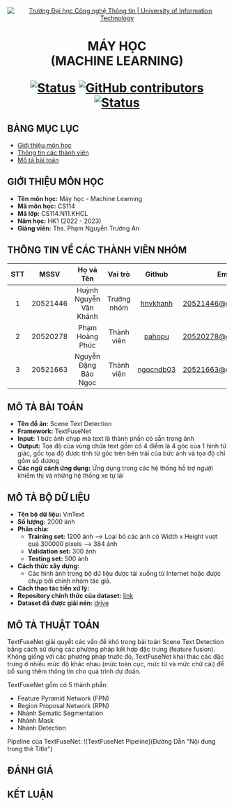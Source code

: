 <!-- Banner -->
<p align="center">
  <a href="https://www.uit.edu.vn/" title="Trường Đại học Công nghệ Thông tin" style="border: none;">
    <img src="https://i.imgur.com/WmMnSRt.png" alt="Trường Đại học Công nghệ Thông tin | University of Information Technology">
  </a>
</p>

<h1 align="center"><b>MÁY HỌC<br>(MACHINE LEARNING)</b></h>

[![Status](https://img.shields.io/badge/status-working-brightgreen?style=flat-square)](https://github.com/pahopu/CS114.N11.KHCL_SceneTextDetection_Project)
[![GitHub contributors](https://img.shields.io/github/contributors/pahopu/CS114.N11.KHCL_SceneTextDetection_Project?style=flat-square)](https://github.com/pahopu/CS114.N11.KHCL_SceneTextDetection_Project/graphs/contributors)
[![Status](https://img.shields.io/badge/language-python-green?style=flat-square)](https://github.com/pahopu/CS114.N11.KHCL_SceneTextDetection_Project)

## BẢNG MỤC LỤC
* [Giới thiệu môn học](#giới-thiệu-môn-học)
* [Thông tin các thành viên](#thông-tin-về-các-thành-viên-nhóm)
* [Mô tả bài toán](#mô-tả-bài-toán)

## GIỚI THIỆU MÔN HỌC
* **Tên môn học:** Máy học - Machine Learning
* **Mã môn học:** CS114
* **Mã lớp:** CS114.N11.KHCL
* **Năm học:** HK1 (2022 - 2023)
* **Giảng viên:** Ths. Phạm Nguyễn Trường An

## THÔNG TIN VỀ CÁC THÀNH VIÊN NHÓM
| STT    | MSSV          | Họ và Tên                |Vai trò    | Github                                          | Email                   |
| :----: |:-------------:| :-----------------------:|:---------:|:-----------------------------------------------:|:-------------------------:
| 1      | 20521446      | Huỳnh Nguyễn Vân Khánh   |Trưởng nhóm|[hnvkhanh](https://github.com/hnvkhanh)          |20521446@gm.uit.edu.vn   |
| 2      | 20520278      | Phạm Hoàng Phúc          |Thành viên |[pahopu](https://github.com/pahopu)              |20520278@gm.uit.edu.vn   |
| 3      | 20521663      | Nguyễn Đặng Bảo Ngọc     |Thành viên |[ngocndb03](https://github.com/ngocndb03)        |20521663@gm.uit.edu.vn   |

## MÔ TẢ BÀI TOÁN
* **Tên đồ án:** Scene Text Detection
* **Framework:** TextFuseNet
* **Input:** 1 bức ảnh chụp mà text là thành phần có sẵn trong ảnh
* **Output:** Tọa độ của vùng chứa text gồm có 4 điểm là 4 góc của 1 hình tứ giác, gốc tọa độ được tính từ góc trên bên trái của bức ảnh và tọa độ chỉ gồm số dương
* **Các ngữ cảnh ứng dụng:** Ứng dụng trong các hệ thống hỗ trợ người khiếm thị và những hệ thống xe tự lái

## MÔ TẢ BỘ DỮ LIỆU
* **Tên bộ dữ liệu:** VinText
* **Số lượng:** 2000 ảnh
* **Phân chia:**
  * **Training set:** 1200 ảnh --> Loại bỏ các ảnh có Width x Height vượt quá 300000 pixels --> 384 ảnh
  * **Validation set:** 300 ảnh
  * **Testing set:** 500 ảnh
* **Cách thức xây dựng:**
  * Các hình ảnh trong bộ dữ liệu được tải xuống từ Internet hoặc được chụp bởi chính nhóm tác giả.
* **Cách thao tác tiền xử lý:**
* **Repository chính thức của dataset:** [link](https://github.com/VinAIResearch/dict-guided)
* **Dataset đã được giải nén:** [drive](https://drive.google.com/drive/folders/1--sjdzVcuY37ouAKISydf5aCE3DmBowM?usp=share_link)
  
## MÔ TẢ THUẬT TOÁN

TextFuseNet giải quyết các vấn đề khó trong bài toán Scene Text Detection bằng cách sử dụng các phương pháp kết hợp đặc trưng (feature fusion). Không giống với các phương pháp trước đó, TextFuseNet khai thác các đặc trưng ở nhiều mức độ khác nhau (mức toàn cục, mức từ và mức chữ cái) để bổ sung thêm thông tin cho quá trình dự đoán.

TextFuseNet gồm có 5 thành phần:
  * Feature Pyramid Network (FPN)
  * Region Proposal Network (RPN)
  * Nhánh Sematic Segmentation 
  * Nhánh Mask
  * Nhánh Detection

Pipeline của TextFuseNet:
![TextFuseNet Pipeline](Đường Dẫn "Nội dung trong thẻ Title")

## ĐÁNH GIÁ

## KẾT LUẬN
